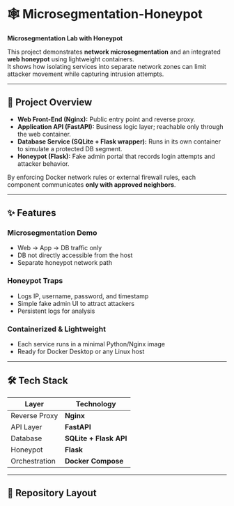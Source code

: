 # 🕸️ Microsegmentation-Honeypot

**Microsegmentation Lab with Honeypot**

This project demonstrates **network microsegmentation** and an integrated **web honeypot** using lightweight containers.  
It shows how isolating services into separate network zones can limit attacker movement while capturing intrusion attempts.

---

## 🔎 Project Overview
- **Web Front-End (Nginx):** Public entry point and reverse proxy.  
- **Application API (FastAPI):** Business logic layer; reachable only through the web container.  
- **Database Service (SQLite + Flask wrapper):** Runs in its own container to simulate a protected DB segment.  
- **Honeypot (Flask):** Fake admin portal that records login attempts and attacker behavior.

By enforcing Docker network rules or external firewall rules, each component communicates **only with approved neighbors**.

---

## ✨ Features
### Microsegmentation Demo
- Web → App → DB traffic only  
- DB not directly accessible from the host  
- Separate honeypot network path

### Honeypot Traps
- Logs IP, username, password, and timestamp  
- Simple fake admin UI to attract attackers  
- Persistent logs for analysis

### Containerized & Lightweight
- Each service runs in a minimal Python/Nginx image  
- Ready for Docker Desktop or any Linux host

---

## 🛠️ Tech Stack
| Layer          | Technology              |
|----------------|-------------------------|
| Reverse Proxy  | **Nginx**               |
| API Layer      | **FastAPI**             |
| Database       | **SQLite + Flask API**  |
| Honeypot       | **Flask**               |
| Orchestration  | **Docker Compose**      |

---

## 📂 Repository Layout
